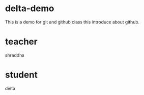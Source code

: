 # delta-demo
This is a demo for git and github class
this introduce about github.
# teacher
shraddha
# student
delta
